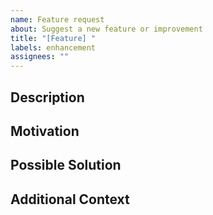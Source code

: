 ```yaml
---
name: Feature request
about: Suggest a new feature or improvement
title: "[Feature] "
labels: enhancement
assignees: ""
---
```


## Description
<!-- Describe the feature you’d like to see -->

## Motivation
<!-- Why is this feature important? What problem does it solve? -->

## Possible Solution
<!-- How might we implement this feature? -->

## Additional Context
<!-- Add any other context, mockups, or screenshots here -->